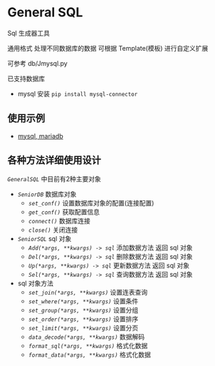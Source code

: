 # General SQL

Sql 生成器工具

通用格式 处理不同数据库的数据 可根据 Template(模板) 进行自定义扩展

可参考 db/Jmysql.py

已支持数据库

- mysql 安装 `pip install mysql-connector`

## 使用示例

- [mysql, mariadb](https://github.com/joker-zzp/GeneralSQL/blob/master/doc/mysql.md)

## 各种方法详细使用设计

*`GeneralSQL`* 中目前有2种主要对象

- *`SeniorDB`* 数据库对象
    - *`set_conf()`* 设置数据库对象的配置(连接配置)
    - *`get_conf()`* 获取配置信息
    - *`connect()`* 数据库连接
    - *`close()`* 关闭连接
- *`SeniorSQL`* sql 对象
    - *`Add(*args, **kwargs) -> sql`* 添加数据方法 返回 sql 对象
    - *`Del(*args, **kwargs) -> sql`* 删除数据方法 返回 sql 对象
    - *`Up(*args, **kwargs) -> sql`* 更新数据方法 返回 sql 对象
    - *`Sel(*args, **kwargs) -> sql`* 查询数据方法 返回 sql 对象
- sql 对象方法
    - *`set_join(*args, **kwargs)`* 设置连表查询
    - *`set_where(*args, **kwargs)`* 设置条件
    - *`set_group(*args, **kwargs)`* 设置分组
    - *`set_order(*args, **kwargs)`* 设置排序
    - *`set_limit(*args, **kwargs)`* 设置分页
    - *`data_decode(*args, **kwargs)`* 数据解码
    - *`format_sql(*args, **kwargs)`* 格式化数据
    - *`format_data(*args, **kwargs)`* 格式化数据
